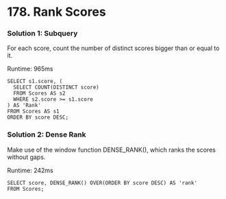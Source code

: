 # 178. Rank Scores

### Solution 1: Subquery

For each score, count the number of distinct scores bigger than or equal to it.  

Runtime: 965ms
```
SELECT s1.score, (
  SELECT COUNT(DISTINCT score)
  FROM Scores AS s2
  WHERE s2.score >= s1.score
) AS 'Rank'
FROM Scores AS s1
ORDER BY score DESC;
```

### Solution 2: Dense Rank

Make use of the window function DENSE_RANK(), which ranks the scores without gaps.

Runtime: 242ms
```
SELECT score, DENSE_RANK() OVER(ORDER BY score DESC) AS 'rank'
FROM Scores;
```